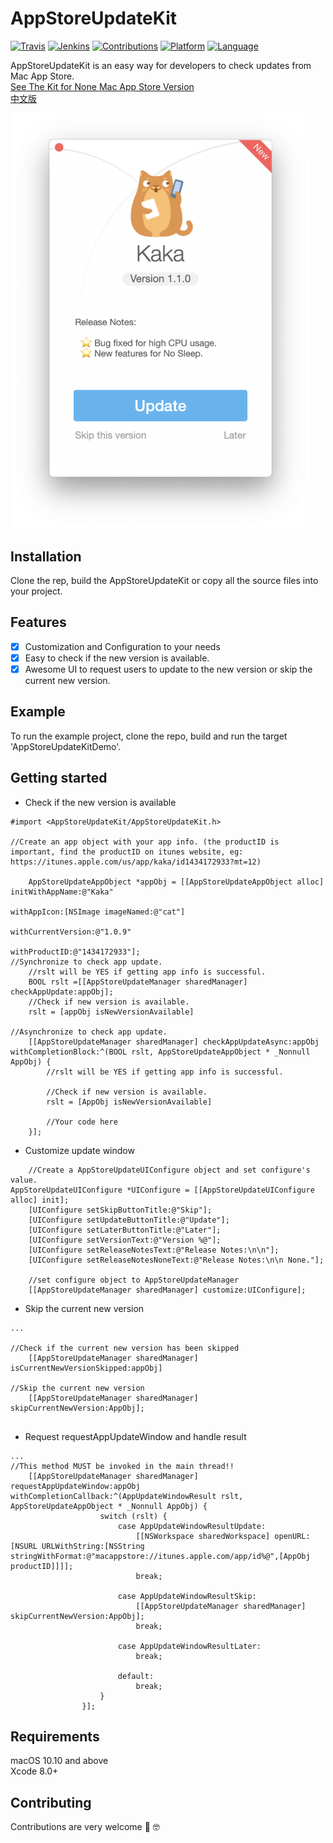 # AppStoreUpdateKit
[![Travis](https://img.shields.io/badge/build-passing-brightgreen.svg)](https://github.com/HsiangHo/AppStoreUpdateKit)
[![Jenkins](https://img.shields.io/badge/license-GPL2-red.svg)](https://github.com/HsiangHo/AppStoreUpdateKit/blob/master/LICENSE)
[![Contributions](https://img.shields.io/badge/contributions-welcome-brightgreen.svg?style=flat)](https://github.com/HsiangHo/AppStoreUpdateKit/issues)
[![Platform](https://img.shields.io/badge/platform-macOS-yellow.svg)]()
[![Language](https://img.shields.io/badge/Language-Objective--C-green.svg)]()  
  
AppStoreUpdateKit is an easy way for developers to check updates from Mac App Store.  
[See The Kit for None Mac App Store Version](https://github.com/HsiangHo/MacUpdateKit)  
[中文版](https://github.com/HsiangHo/AppStoreUpdateKit/blob/master/README_zh.md)  

<img src="doc/screenshot1.png" width="480px">

## Installation
Clone the rep, build the AppStoreUpdateKit or copy all the source files into your project.
  
## Features
- [x] Customization and Configuration to your needs
- [x] Easy to check if the new version is available.
- [x] Awesome UI to request users to update to the new version or skip the current new version.

## Example

To run the example project, clone the repo, build and run the target 'AppStoreUpdateKitDemo'.

## Getting started  
- Check if the new version is available
```
#import <AppStoreUpdateKit/AppStoreUpdateKit.h>

//Create an app object with your app info. (the productID is important, find the productID on itunes website, eg: https://itunes.apple.com/us/app/kaka/id1434172933?mt=12)

    AppStoreUpdateAppObject *appObj = [[AppStoreUpdateAppObject alloc] initWithAppName:@"Kaka"
                                                                           withAppIcon:[NSImage imageNamed:@"cat"]
                                                                    withCurrentVersion:@"1.0.9"
                                                                         withProductID:@"1434172933"];
//Synchronize to check app update.
    //rslt will be YES if getting app info is successful.
    BOOL rslt =[[AppStoreUpdateManager sharedManager] checkAppUpdate:appObj];
    //Check if new version is available.
    rslt = [appObj isNewVersionAvailable]
    
//Asynchronize to check app update.
    [[AppStoreUpdateManager sharedManager] checkAppUpdateAsync:appObj withCompletionBlock:^(BOOL rslt, AppStoreUpdateAppObject * _Nonnull AppObj) {
        //rslt will be YES if getting app info is successful.
        
        //Check if new version is available.
        rslt = [AppObj isNewVersionAvailable]
        
        //Your code here
    }];

```

- Customize update window

```
    //Create a AppStoreUpdateUIConfigure object and set configure's value.
AppStoreUpdateUIConfigure *UIConfigure = [[AppStoreUpdateUIConfigure alloc] init];
    [UIConfigure setSkipButtonTitle:@"Skip"];
    [UIConfigure setUpdateButtonTitle:@"Update"];
    [UIConfigure setLaterButtonTitle:@"Later"];
    [UIConfigure setVersionText:@"Version %@"];
    [UIConfigure setReleaseNotesText:@"Release Notes:\n\n"];
    [UIConfigure setReleaseNotesNoneText:@"Release Notes:\n\n None."];
    
    //set configure object to AppStoreUpdateManager
    [[AppStoreUpdateManager sharedManager] customize:UIConfigure];
```

- Skip the current new version
```
...

//Check if the current new version has been skipped 
    [[AppStoreUpdateManager sharedManager] isCurrentNewVersionSkipped:appObj]
    
//Skip the current new version
    [[AppStoreUpdateManager sharedManager] skipCurrentNewVersion:AppObj];
      
```

- Request requestAppUpdateWindow and handle result

```
...
//This method MUST be invoked in the main thread!!
    [[AppStoreUpdateManager sharedManager] requestAppUpdateWindow:appObj withCompletionCallback:^(AppUpdateWindowResult rslt, AppStoreUpdateAppObject * _Nonnull AppObj) {
                    switch (rslt) {
                        case AppUpdateWindowResultUpdate:
                            [[NSWorkspace sharedWorkspace] openURL:[NSURL URLWithString:[NSString stringWithFormat:@"macappstore://itunes.apple.com/app/id%@",[AppObj productID]]]];
                            break;
                            
                        case AppUpdateWindowResultSkip:
                            [[AppStoreUpdateManager sharedManager] skipCurrentNewVersion:AppObj];
                            break;
                            
                        case AppUpdateWindowResultLater:
                            break;
                            
                        default:
                            break;
                    }
                }];

```

## Requirements
macOS 10.10 and above  
Xcode 8.0+

## Contributing
Contributions are very welcome 🙌 🤓
